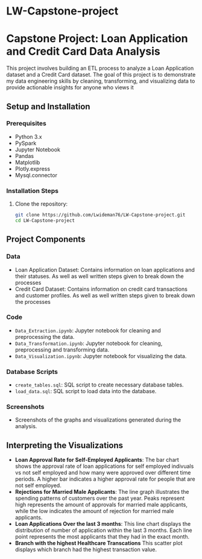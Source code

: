 # LW-Capstone-project

# Capstone Project: Loan Application and Credit Card Data Analysis

This project involves building an ETL process to analyze a Loan Application dataset and a Credit Card dataset. The goal of this project is to demonstrate my data engineering skills by cleaning, transforming, and visualizing data to provide actionable insights for anyone who views it


## Setup and Installation

### Prerequisites
- Python 3.x
- PySpark
- Jupyter Notebook
- Pandas
- Matplotlib
- Plotly.express
- Mysql.connector 

### Installation Steps
1. Clone the repository:
   ```bash
   git clone https://github.com/Lwideman76/LW-Capstone-project.git
   cd LW-Capstone-project


## Project Components

### Data
- Loan Application Dataset: Contains information on loan applications and their statuses. As well as well written steps given to break down the processes 
- Credit Card Dataset: Contains information on credit card transactions and customer profiles. As well as well written steps given to break down the processes 

### Code
- `Data_Extraction.ipynb`: Jupyter notebook for cleaning and preprocessing the data.
- `Data_Transformation.ipynb`: Jupyter notebook for cleaning, preprocessing and transforming data.
- `Data_Visualization.ipynb`: Jupyter notebook for visualizing the data.

### Database Scripts
- `create_tables.sql`: SQL script to create necessary database tables.
- `load_data.sql`: SQL script to load data into the database.

### Screenshots
- Screenshots of the graphs and visualizations generated during the analysis.


## Interpreting the Visualizations

- **Loan Approval Rate for Self-Employed Applicants**: The bar chart shows the approval rate of loan applications for self employed indivuals vs not self employed and how many were approved over different time periods. A higher bar indicates a higher approval rate for people that are not self employed.
- **Rejections for Married Male Applicants**: The line graph illustrates the spending patterns of customers over the past year. Peaks represent high represents the amount of approvals for married male applicants, while the low indicates the amount of rejection for married male applicants.
- **Loan Applications Over the last 3 months**: This line chart displays the distribution of number of application within the last 3 months. Each line point represents the most applicants that they had in the exact month.
- **Branch with the highest Healthcare Transcations** This scatter plot displays which branch had the highest transaction value.

